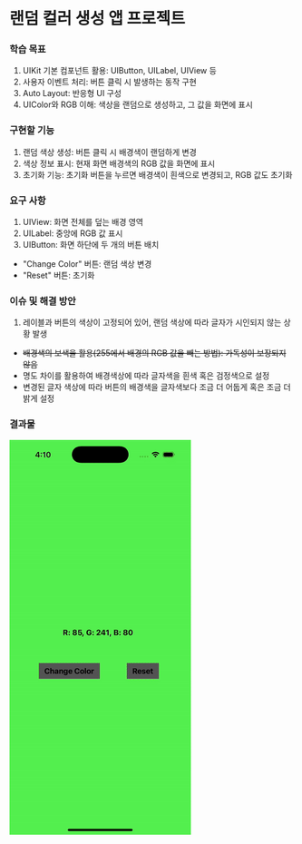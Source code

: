 # 랜덤 컬러 생성 앱 프로젝트

### 학습 목표
1. UIKit 기본 컴포넌트 활용: UIButton, UILabel, UIView 등
2. 사용자 이벤트 처리: 버튼 클릭 시 발생하는 동작 구현
3. Auto Layout: 반응형 UI 구성
4. UIColor와 RGB 이해: 색상을 랜덤으로 생성하고, 그 값을 화면에 표시

### 구현할 기능
1. 랜덤 색상 생성: 버튼 클릭 시 배경색이 랜덤하게 변경
2. 색상 정보 표시: 현재 화면 배경색의 RGB 값을 화면에 표시
3. 초기화 기능: 초기화 버튼을 누르면 배경색이 흰색으로 변경되고, RGB 값도 초기화

### 요구 사항
1. UIView: 화면 전체를 덮는 배경 영역
2. UILabel: 중앙에 RGB 값 표시
3. UIButton: 화면 하단에 두 개의 버튼 배치
  - "Change Color" 버튼: 랜덤 색상 변경
  - "Reset" 버튼: 초기화

### 이슈 및 해결 방안
1. 레이블과 버튼의 색상이 고정되어 있어, 랜덤 색상에 따라 글자가 시인되지 않는 상황 발생
  - ~~배경색의 보색을 활용(255에서 배경의 RGB 값을 빼는 방법): 가독성이 보장되지 않음~~
  - 명도 차이를 활용하여 배경색상에 따라 글자색을 흰색 혹은 검정색으로 설정
  - 변경된 글자 색상에 따라 버튼의 배경색을 글자색보다 조금 더 어둡게 혹은 조금 더 밝게 설정

### 결과물
![RandomColorGenerator](./image/RandomColorGenerator.gif)
